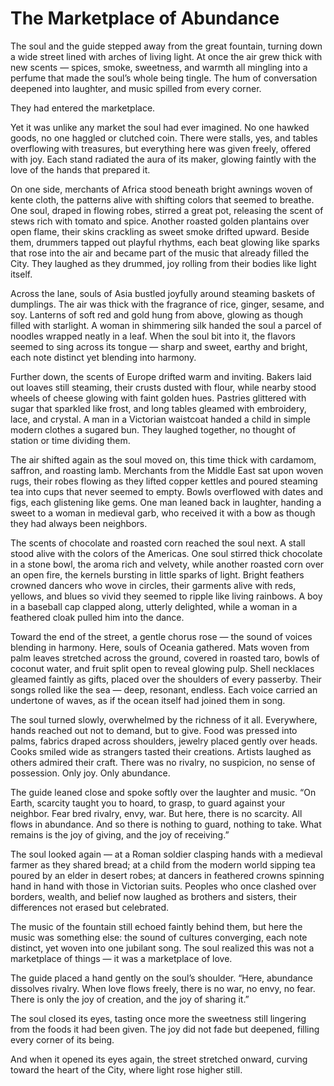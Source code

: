 # The Marketplace of Abundance

The soul and the guide stepped away from the great fountain, turning down a wide street lined with arches of living light. At once the air grew thick with new scents — spices, smoke, sweetness, and warmth all mingling into a perfume that made the soul’s whole being tingle. The hum of conversation deepened into laughter, and music spilled from every corner.

They had entered the marketplace.

Yet it was unlike any market the soul had ever imagined. No one hawked goods, no one haggled or clutched coin. There were stalls, yes, and tables overflowing with treasures, but everything here was given freely, offered with joy. Each stand radiated the aura of its maker, glowing faintly with the love of the hands that prepared it.

On one side, merchants of Africa stood beneath bright awnings woven of kente cloth, the patterns alive with shifting colors that seemed to breathe. One soul, draped in flowing robes, stirred a great pot, releasing the scent of stews rich with tomato and spice. Another roasted golden plantains over open flame, their skins crackling as sweet smoke drifted upward. Beside them, drummers tapped out playful rhythms, each beat glowing like sparks that rose into the air and became part of the music that already filled the City. They laughed as they drummed, joy rolling from their bodies like light itself.

Across the lane, souls of Asia bustled joyfully around steaming baskets of dumplings. The air was thick with the fragrance of rice, ginger, sesame, and soy. Lanterns of soft red and gold hung from above, glowing as though filled with starlight. A woman in shimmering silk handed the soul a parcel of noodles wrapped neatly in a leaf. When the soul bit into it, the flavors seemed to sing across its tongue — sharp and sweet, earthy and bright, each note distinct yet blending into harmony.

Further down, the scents of Europe drifted warm and inviting. Bakers laid out loaves still steaming, their crusts dusted with flour, while nearby stood wheels of cheese glowing with faint golden hues. Pastries glittered with sugar that sparkled like frost, and long tables gleamed with embroidery, lace, and crystal. A man in a Victorian waistcoat handed a child in simple modern clothes a sugared bun. They laughed together, no thought of station or time dividing them.

The air shifted again as the soul moved on, this time thick with cardamom, saffron, and roasting lamb. Merchants from the Middle East sat upon woven rugs, their robes flowing as they lifted copper kettles and poured steaming tea into cups that never seemed to empty. Bowls overflowed with dates and figs, each glistening like gems. One man leaned back in laughter, handing a sweet to a woman in medieval garb, who received it with a bow as though they had always been neighbors.

The scents of chocolate and roasted corn reached the soul next. A stall stood alive with the colors of the Americas. One soul stirred thick chocolate in a stone bowl, the aroma rich and velvety, while another roasted corn over an open fire, the kernels bursting in little sparks of light. Bright feathers crowned dancers who wove in circles, their garments alive with reds, yellows, and blues so vivid they seemed to ripple like living rainbows. A boy in a baseball cap clapped along, utterly delighted, while a woman in a feathered cloak pulled him into the dance.

Toward the end of the street, a gentle chorus rose — the sound of voices blending in harmony. Here, souls of Oceania gathered. Mats woven from palm leaves stretched across the ground, covered in roasted taro, bowls of coconut water, and fruit split open to reveal glowing pulp. Shell necklaces gleamed faintly as gifts, placed over the shoulders of every passerby. Their songs rolled like the sea — deep, resonant, endless. Each voice carried an undertone of waves, as if the ocean itself had joined them in song.

The soul turned slowly, overwhelmed by the richness of it all. Everywhere, hands reached out not to demand, but to give. Food was pressed into palms, fabrics draped across shoulders, jewelry placed gently over heads. Cooks smiled wide as strangers tasted their creations. Artists laughed as others admired their craft. There was no rivalry, no suspicion, no sense of possession. Only joy. Only abundance.

The guide leaned close and spoke softly over the laughter and music. “On Earth, scarcity taught you to hoard, to grasp, to guard against your neighbor. Fear bred rivalry, envy, war. But here, there is no scarcity. All flows in abundance. And so there is nothing to guard, nothing to take. What remains is the joy of giving, and the joy of receiving.”

The soul looked again — at a Roman soldier clasping hands with a medieval farmer as they shared bread; at a child from the modern world sipping tea poured by an elder in desert robes; at dancers in feathered crowns spinning hand in hand with those in Victorian suits. Peoples who once clashed over borders, wealth, and belief now laughed as brothers and sisters, their differences not erased but celebrated.

The music of the fountain still echoed faintly behind them, but here the music was something else: the sound of cultures converging, each note distinct, yet woven into one jubilant song. The soul realized this was not a marketplace of things — it was a marketplace of love.

The guide placed a hand gently on the soul’s shoulder. “Here, abundance dissolves rivalry. When love flows freely, there is no war, no envy, no fear. There is only the joy of creation, and the joy of sharing it.”

The soul closed its eyes, tasting once more the sweetness still lingering from the foods it had been given. The joy did not fade but deepened, filling every corner of its being.

And when it opened its eyes again, the street stretched onward, curving toward the heart of the City, where light rose higher still.
